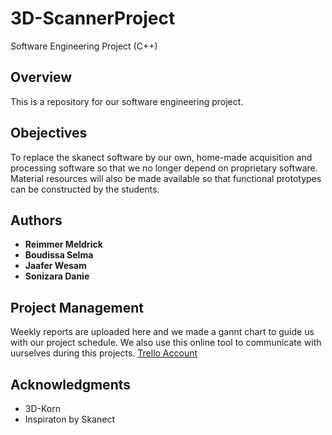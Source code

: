 # 3D-ScannerProject
Software Engineering Project (C++)

## Overview
This is a repository for our software engineering project.

## Obejectives
To replace the skanect software by our
own, home-made acquisition and processing software so that we no longer
depend on proprietary software. Material resources will also be made
available so that functional prototypes can be constructed by the students.


## Authors
* **Reimmer Meldrick** 
* **Boudissa Selma** 
* **Jaafer Wesam** 
* **Sonizara Danie**

## Project Management
Weekly reports are uploaded here and we made a gannt chart to guide us with our project schedule.
We also use this online tool to communicate with uurselves during this projects. [Trello Account](https://trello.com/b/MaBdGQ7p/software-engineering)

## Acknowledgments
* 3D-Korn
* Inspiraton by Skanect
